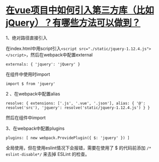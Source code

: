 # [在vue项目中如何引入第三方库（比如jQuery）？有哪些方法可以做到？](https://github.com/haizlin/fe-interview/issues/320)


1、绝对路径直接引入

在index.html中用script引入`<script src="./static/jquery-1.12.4.js"></script>`，然后在webpack中配置external
```
externals: { 'jquery': 'jQuery' }
```
在组件中使用时import
```
import $ from 'jquery'
```

2 、在webpack中配置alias

```
resolve: { extensions: ['.js', '.vue', '.json'], alias: { '@': resolve('src'), 'jquery': resolve('static/jquery-1.12.4.js') } }
```

然后在组件中import

3、在webpack中配置plugins

```
plugins: [ new webpack.ProvidePlugin({ $: 'jquery' }) ]
```

全局使用，但在使用eslint情况下会报错，需要在使用了 $ 的代码前添加 `/* eslint-disable*/` 来去掉 ESLint 的检查。

